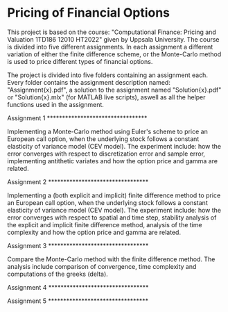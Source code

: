 # Pricing of Financial Options
This project is based on the course: "Computational Finance: Pricing and Valuation 1TD186 12010 HT2022" given by Uppsala University. The course is divided into five different assignments. In each assignment a different variation of either the finite difference scheme, or the Monte-Carlo method is used to price different types of financial options.

The project is divided into five folders containing an assignment each. Every folder contains the assignment description named: "Assignment{x}.pdf", a solution to the assignment named "Solution{x}.pdf" or "Solution{x}.mlx" (for MATLAB live scripts), aswell as all the helper functions used in the assignment. 

Assignment 1 *********************************

  Implementing a Monte-Carlo method using Euler's scheme to price an European call option, when the underlying stock follows a constant elasticity of 
  variance model (CEV model). The experiment include: how the error converges with respect to discretization error and sample error, 
  implementing antithetic variates and how the option price and gamma are related.

Assignment 2 *********************************

  Implementing a (both explicit and implicit) finite difference method to price an European call option, when the underlying stock follows a 
  constant elasticity of variance model (CEV model). The experiment include: how the error converges with respect to spatial and time step, 
  stability analysis of the explicit and implicit finite difference method, analysis of the time complexity and how the option price and gamma are related.

Assignment 3 *********************************

  Compare the Monte-Carlo method with the finite difference method. The analysis include comparison of convergence, time complexity and computations 
  of the greeks (delta).

Assignment 4 *********************************

Assignment 5 *********************************

